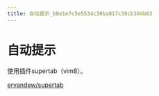 ```yaml
---
title: 自动提示_b8e1e7c5e5534c30ba817c39cb304b83
---
```


# 自动提示

使用插件supertab（vim8）。

[ervandew/supertab](https://github.com/ervandew/supertab)